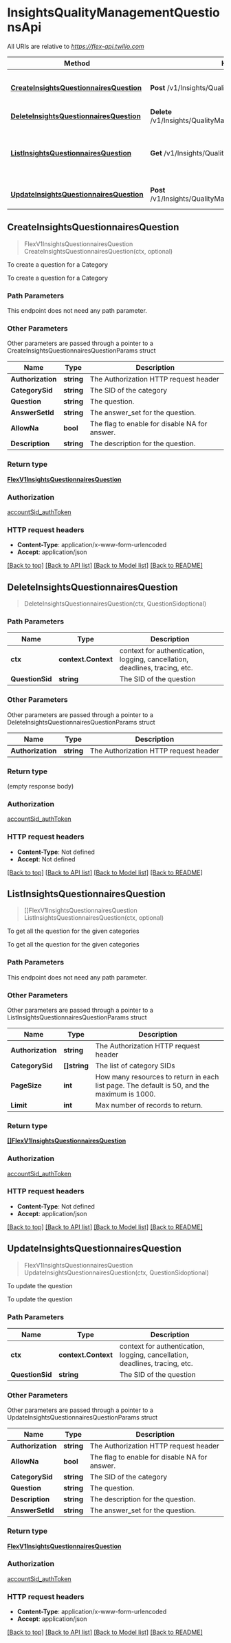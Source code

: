 # InsightsQualityManagementQuestionsApi

All URIs are relative to *https://flex-api.twilio.com*

Method | HTTP request | Description
------------- | ------------- | -------------
[**CreateInsightsQuestionnairesQuestion**](InsightsQualityManagementQuestionsApi.md#CreateInsightsQuestionnairesQuestion) | **Post** /v1/Insights/QualityManagement/Questions | To create a question for a Category
[**DeleteInsightsQuestionnairesQuestion**](InsightsQualityManagementQuestionsApi.md#DeleteInsightsQuestionnairesQuestion) | **Delete** /v1/Insights/QualityManagement/Questions/{QuestionSid} | 
[**ListInsightsQuestionnairesQuestion**](InsightsQualityManagementQuestionsApi.md#ListInsightsQuestionnairesQuestion) | **Get** /v1/Insights/QualityManagement/Questions | To get all the question for the given categories
[**UpdateInsightsQuestionnairesQuestion**](InsightsQualityManagementQuestionsApi.md#UpdateInsightsQuestionnairesQuestion) | **Post** /v1/Insights/QualityManagement/Questions/{QuestionSid} | To update the question



## CreateInsightsQuestionnairesQuestion

> FlexV1InsightsQuestionnairesQuestion CreateInsightsQuestionnairesQuestion(ctx, optional)

To create a question for a Category

To create a question for a Category

### Path Parameters

This endpoint does not need any path parameter.

### Other Parameters

Other parameters are passed through a pointer to a CreateInsightsQuestionnairesQuestionParams struct


Name | Type | Description
------------- | ------------- | -------------
**Authorization** | **string** | The Authorization HTTP request header
**CategorySid** | **string** | The SID of the category
**Question** | **string** | The question.
**AnswerSetId** | **string** | The answer_set for the question.
**AllowNa** | **bool** | The flag to enable for disable NA for answer.
**Description** | **string** | The description for the question.

### Return type

[**FlexV1InsightsQuestionnairesQuestion**](FlexV1InsightsQuestionnairesQuestion.md)

### Authorization

[accountSid_authToken](../README.md#accountSid_authToken)

### HTTP request headers

- **Content-Type**: application/x-www-form-urlencoded
- **Accept**: application/json

[[Back to top]](#) [[Back to API list]](../README.md#documentation-for-api-endpoints)
[[Back to Model list]](../README.md#documentation-for-models)
[[Back to README]](../README.md)


## DeleteInsightsQuestionnairesQuestion

> DeleteInsightsQuestionnairesQuestion(ctx, QuestionSidoptional)





### Path Parameters


Name | Type | Description
------------- | ------------- | -------------
**ctx** | **context.Context** | context for authentication, logging, cancellation, deadlines, tracing, etc.
**QuestionSid** | **string** | The SID of the question

### Other Parameters

Other parameters are passed through a pointer to a DeleteInsightsQuestionnairesQuestionParams struct


Name | Type | Description
------------- | ------------- | -------------
**Authorization** | **string** | The Authorization HTTP request header

### Return type

 (empty response body)

### Authorization

[accountSid_authToken](../README.md#accountSid_authToken)

### HTTP request headers

- **Content-Type**: Not defined
- **Accept**: Not defined

[[Back to top]](#) [[Back to API list]](../README.md#documentation-for-api-endpoints)
[[Back to Model list]](../README.md#documentation-for-models)
[[Back to README]](../README.md)


## ListInsightsQuestionnairesQuestion

> []FlexV1InsightsQuestionnairesQuestion ListInsightsQuestionnairesQuestion(ctx, optional)

To get all the question for the given categories

To get all the question for the given categories

### Path Parameters

This endpoint does not need any path parameter.

### Other Parameters

Other parameters are passed through a pointer to a ListInsightsQuestionnairesQuestionParams struct


Name | Type | Description
------------- | ------------- | -------------
**Authorization** | **string** | The Authorization HTTP request header
**CategorySid** | **[]string** | The list of category SIDs
**PageSize** | **int** | How many resources to return in each list page. The default is 50, and the maximum is 1000.
**Limit** | **int** | Max number of records to return.

### Return type

[**[]FlexV1InsightsQuestionnairesQuestion**](FlexV1InsightsQuestionnairesQuestion.md)

### Authorization

[accountSid_authToken](../README.md#accountSid_authToken)

### HTTP request headers

- **Content-Type**: Not defined
- **Accept**: application/json

[[Back to top]](#) [[Back to API list]](../README.md#documentation-for-api-endpoints)
[[Back to Model list]](../README.md#documentation-for-models)
[[Back to README]](../README.md)


## UpdateInsightsQuestionnairesQuestion

> FlexV1InsightsQuestionnairesQuestion UpdateInsightsQuestionnairesQuestion(ctx, QuestionSidoptional)

To update the question

To update the question

### Path Parameters


Name | Type | Description
------------- | ------------- | -------------
**ctx** | **context.Context** | context for authentication, logging, cancellation, deadlines, tracing, etc.
**QuestionSid** | **string** | The SID of the question

### Other Parameters

Other parameters are passed through a pointer to a UpdateInsightsQuestionnairesQuestionParams struct


Name | Type | Description
------------- | ------------- | -------------
**Authorization** | **string** | The Authorization HTTP request header
**AllowNa** | **bool** | The flag to enable for disable NA for answer.
**CategorySid** | **string** | The SID of the category
**Question** | **string** | The question.
**Description** | **string** | The description for the question.
**AnswerSetId** | **string** | The answer_set for the question.

### Return type

[**FlexV1InsightsQuestionnairesQuestion**](FlexV1InsightsQuestionnairesQuestion.md)

### Authorization

[accountSid_authToken](../README.md#accountSid_authToken)

### HTTP request headers

- **Content-Type**: application/x-www-form-urlencoded
- **Accept**: application/json

[[Back to top]](#) [[Back to API list]](../README.md#documentation-for-api-endpoints)
[[Back to Model list]](../README.md#documentation-for-models)
[[Back to README]](../README.md)

